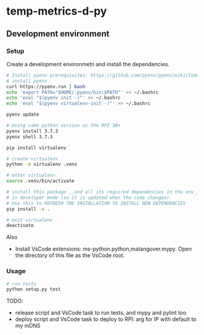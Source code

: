 # temp-metrics-d-py

## Development environment

### Setup

Create a development environmetn and install the dependencies.

```bash
# Install pyenv prerequisites: https://github.com/pyenv/pyenv/wiki/Common-build-problems#prerequisites
# install pyenv
curl https://pyenv.run | bash
echo 'export PATH="$HOME/.pyenv/bin:$PATH"' >> ~/.bashrc
echo 'eval "$(pyenv init -)"' >> ~/.bashrc
echo 'eval "$(pyenv virtualenv-init -)"' >> ~/.bashrc

pyenv update

# Using same python version as the RPI 3B+
pyenv install 3.7.3
pyenv shell 3.7.3

pip install virtualenv

# create virtualenv
python -m virtualenv .venv

# enter virtualenv
source .venv/bin/activate

# install this package __and all its required dependencies in the env__
# in developer mode (so it is updated when the code changes).
# Use this to REFRESH THE INSTALLATION TO INSTALL NEW DEPENDENCIES
pip install -e .

# exit virtualenv
deactivate
```

Also 

- Install VsCode extensions: ms-python.python,matangover.mypy. Open the directory of this file as the VsCode root.

### Usage

```bash
# run tests
python setup.py test
```

TODO: 

- release script and VsCode task to run tests, and mypy and pylint too
- deploy script and VsCode task to deploy to RPI: arg for IP with default to my mDNS